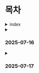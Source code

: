 # 목차
<details>
<summary>
index
</summary>

1. [2025-07-16](#2025-07-16)
    1. git bash 기본 명령어
    2. markdown
    3. git의 영역
    4. git의 동작 커맨드
2. [2025-07-17](#2025-07-17)
</details>
<details>
<summary>

### 2025-07-16
</summary>

## [git bash 기본 명령어](#목차)

---
현재 디렉토리 : .

현재의 상위 디렉토리 : ..

파일생성 : touch 파일이름.확장자

새 디랙토리 생성 : mkdir 디렉토리이름

현재 작업중인 디렉토리 내부의 폴더/파일 출력 : ls
  (숨김파일 포함 모든 파일 출력 : ls -a)

터미널 청소 : clear

현재 작업중인 디렉토리 변경(위치이동) : cd 이동위치

상위 폴더로 이동 : cd ..

폴더/파일을 열기 : start(mac은 open)

파일 삭제 : rm(디렉토리 삭제는 -r 옵션 추가사용 : rm -r 디렉토리)

현재 작업중인 폴더의 절대경로를 출력 : pwd

루트 디렉토리 (/) : 모든 주소의 시작점

홈 디렉토리 (~) : 터미널 시작시 기본공간(예 : /c/Users/SSAFY)

절대경로 : /(루트 디렉토리에서부터 목적지까지의 전체 주소)

상대경로 : 현재 내위치를 기준으로 한 주소

---
## [markdown](#목차)
작성된 markdown 문서는 다른 프로그램에 의해 변환되어 출력

문법 및 활용

.md :  파일확장자

제목 : # 개수에 따라 (1개에서 6개까지 1개가 제일 큼)

리스트 : tab 들여쓰기

code block

라인 코드블럭 : ``` 내용 ``` (백틱 : ~ shift없이)(내용 좌우로 `3개)

인라인 코드블럭 : `내용` (내용 좌우로 `1개)

링크 : [보여주고싶은 텍스트](링크) -> [텍스트] + (링크)

이미지 : ![이미지](링크) -> ![이미지] + (링크)

()안에 넣을 링크 : 다운로드 후 pwd(절대주소), 온라인 검색 이미지 주소 복사

굵게 : **내용**, (내용 좌우로 *2개)

기울임 : *내용*, (내용 좌우로 *1개)

취소선 : ~~내용~~, (내용 좌우로 ~3개)

수평선(단락구분) : ---

표 세로선 : | (shift \)

이모지 : :키워드: (git bash는 안됨 : 확장프로그램 설치 필요)

git : 분산 버전 관리 시스템(중 하나), 각 버전은 이전 버전으로 부터의 변경사항을 기록하고 있음->전체내용 모두 포함x

---
## [git의 영역](#목차)
working directory : 실제 작업 중인 파일들이 위치하는 영역

staging area : working directory에서 변경된 파일 중, 다음 버전에 포함시킬 파일들을 선택적으로 추가하거나 제외할 수 있는 중간 준비 영역

repository : 버전(commit) 이력과 파일들이 영구적으로 저장되는 영역, 모든 버전과 변경 이력이 기록됨

commit : 변경된 파일을 저장하는 행위, snapshot 이라고도 함

---
## [git의 동작 커맨드](#목차)
git init : 로컬 저장소 설정(초기화) -> git의 버전 관리를 시작할 디렉토리에서 진행, 설정시 주소 옆에 파란색 (master) 표시

**주의사항 : 저장소 안에 또 다른 저장소를 만들지 말것**

git add : 변경사항이 있는 파일을 staging area에 추가(현재 폴더 넣기 : git add .)

git rm --cached 지울파일 : staging area에 추가된 파일을 다시 staging area에서 제거

git commit -m "commit 메세지" : staging area에 있는 파일들을 저장소에 기록 -> 해당 시점의 버전을 생성하고 변경이력을 남기는것 -> -m "commit 메세지" 버전 설명을 위해

git status : 저장소 상태 확인

git config (--global) user.email "you@example.com"

git config (--global) user.name "Your Name"

git config --global --unset (user.email/name)

git log : 작성한 변경내역 전체 확인

git log --oneline : 변경매역 한줄로 간단하게 표시

git config --global -l : git global 설정 정보 보기

code . : 현재 폴더에서 vscode 열기

**바로 직전 생성한 commit 수정하기**

git commit --amend : vim 에디터가 열리면서 수정가능

:wq : 저장(write) 후 vim 에디터 종료(quit)
</details>

<details>
<summary>

### 2025-07-17
</summary>

## [git 원격저장소 커맨드](#목차)

git remote add origin(저장소 이름) remote_repo_url(추가하는 원격 저장소 주소) : 로컬 저장소에 원격 저장소 추가

git remote -v : 원격저장소 확인

git push origin(원격 저장소 이름) master(라는 이름의 브랜치) : 업로드 로컬->원격

git pull origin master : 원격 저장소의 변경사항 만 다운로드 원격->로컬

git clone remote_repo_url : 원격 저장소 전체를 복제(다운로드)(clone으로 받은 프로젝트는 이미 git init 되어있음)

.gitignore : 추적되지 않도록 설정하는 것
(이미 git의 관리를 받은 파일이나 폴더는 적용되지 않음)

git rm -cached : 

git remote -v : 현재 로컬 저장소에 등록된 원격 저장소 목록 보기

git remote rm 원격저장소이름 : 현재 로컬 저장소에 등록된 원격 저장소 삭제

git revert <commit id>: 특정(단일) commit을 없었던 일로 만드는 작업, 프로젝트 기록에서 commit을 없었던 일로 처리 후 그 결과를 새로운 commit으로 추가함, 기록에서 commit이 사라지지는 않음

변경사항을 안전하게 실행 취소할 수 있도록 도와주는 순방향 실행 취소 작업

git revert 해쉬1 해쉬2 해쉬3 : 여러 commit 동시에 가능

git revert 해쉬1..해쉬3 : ..을 사용해 범위지정

git revert --no-edit 해쉬 : edit창 열지않고 바로 실행

git revert --no-commit 해쉬 : add만 하고 commit은 직접 실행해야함

git reset [옵션] commit id :되돌리기, 특정 commit값으로 돌아갔을때 되돌아간 이후의 commit은 모두 삭제

옵션)

--soft : 삭제된 commit의 기록을 staging area에 남김

--mixed : 삭제된 commit의 기록을 working directory에 남김

--hard : 삭제된 commit의 기록을 남기지 않음

git reflog : head가 가리켰던 모든 commit을 보여줌

git restore : modified 상태의 파일 되돌리기, 원래파일로 덮어쓴느 원리로 수정내용 전부 사라짐, 즉 되돌리기 이후 복구 불가능

staging area에서 working directory로 되돌리기)

git rm --cached : git저장소에 commit이 없는 경우

git restore --staged : git저장소에 commit이 있는 경우
</details>